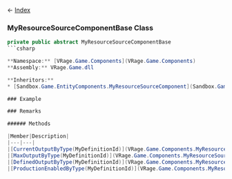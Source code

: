 ← [Index](Api-Index)

### MyResourceSourceComponentBase Class

```csharp
private public abstract MyResourceSourceComponentBase
```csharp

**Namespace:** [VRage.Game.Components](VRage.Game.Components)  
**Assembly:** VRage.Game.dll

**Inheritors:**  
* [Sandbox.Game.EntityComponents.MyResourceSourceComponent](Sandbox.Game.EntityComponents.MyResourceSourceComponent)

### Example

### Remarks

###### Methods

|Member|Description|
|---|---|
|[CurrentOutputByType(MyDefinitionId)](VRage.Game.Components.MyResourceSourceComponentBase.CurrentOutputByType)|Currently used power output of the producer in MW or litres/h.|
|[MaxOutputByType(MyDefinitionId)](VRage.Game.Components.MyResourceSourceComponentBase.MaxOutputByType)|Maximum power output of the producer in MW or litres/h.|
|[DefinedOutputByType(MyDefinitionId)](VRage.Game.Components.MyResourceSourceComponentBase.DefinedOutputByType)|Max resource output defined in definition in MW or litres/h.|
|[ProductionEnabledByType(MyDefinitionId)](VRage.Game.Components.MyResourceSourceComponentBase.ProductionEnabledByType)|Resource production is enabled|

